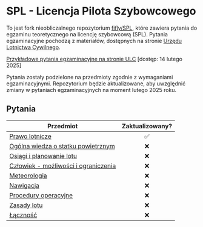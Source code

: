 # SPL - Licencja Pilota Szybowcowego

To jest fork nieobliczalnego repozytorium [fifly/SPL](https://github.com/fifly/SPL), które zawiera pytania do egzaminu teoretycznego na licencję szybowcową (SPL). Pytania egzaminacyjne pochodzą z materiałów, dostępnych na stronie [Urzędu Lotnictwa Cywilnego](http://www.ulc.gov.pl).

[Przykładowe pytania egzaminacyjne na stronie ULC](http://www.ulc.gov.pl/pl/personel-lotniczy/komisja-egzaminacyjna/egzaminy-teoretyczne/3956-przykladowe-pytania-egzaminacyjne) [dostęp: 14 lutego 2025]

Pytania zostały podzielone na przedmioty zgodnie z wymaganiami egzaminacyjnymi. Repozytorium będzie aktualizowane, aby uwzględnić zmiany w pytaniach egzaminacyjnych na moment lutego 2025 roku.

## Pytania

| Przedmiot | Zaktualizowany? |
|---|:---:|
| [Prawo lotnicze](prawo-lotnicze.md) | ✅ |
| [Ogólna wiedza o statku powietrznym](ogolna-wiedza-o-statku-powietrznym.md) | ❌ |
| [Osiągi i planowanie lotu](osiagi-i-planowanie-lotu.md) | ❌ |
| [Człowiek - możliwości i ograniczenia](czlowiek-mozliwosci-i-ograniczenia.md) | ❌ |
| [Meteorologia](meteorologia.md) | ❌ |
| [Nawigacja](nawigacja.md) | ❌ |
| [Procedury operacyjne](procedury-operacyjne.md) | ❌ |
| [Zasady lotu](zasady-lotu.md) | ❌ |
| [Łączność](lacznosc.md) | ❌ |
